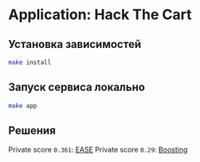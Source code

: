 # Application: Hack The Cart

## Установка зависимостей

```bash
make install
```

## Запуск сервиса локально

```bash
make app
```

## Решения

Private score `0.361`: [EASE][ease]
Private score `0.29`: [Boosting][boosting]

[ease]: src/second_level/ease-0361.ipynb
[boosting]: src/second_level/second_level.ipynb
